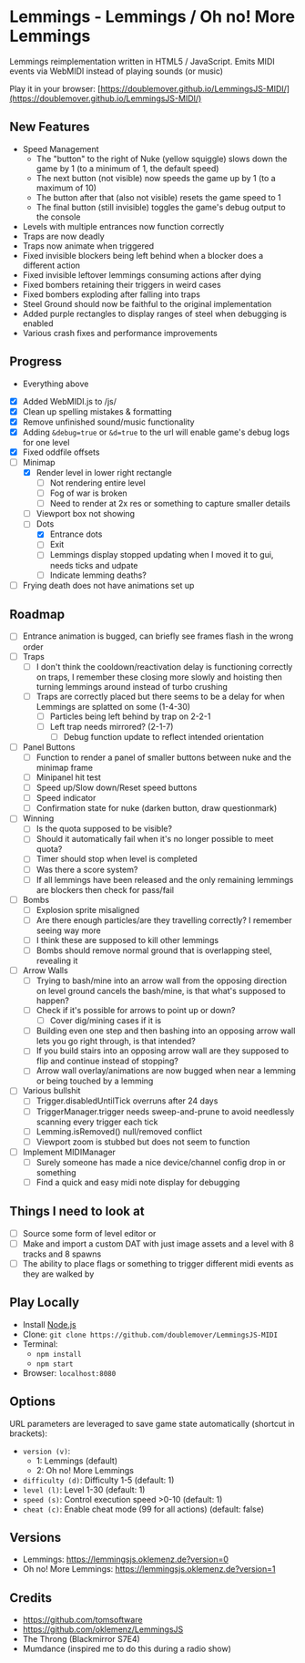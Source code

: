 # Lemmings - Lemmings / Oh no! More Lemmings

Lemmings reimplementation written in HTML5 / JavaScript. Emits MIDI events via WebMIDI instead of playing sounds (or music)

Play it in your browser: [https://doublemover.github.io/LemmingsJS-MIDI/](https://doublemover.github.io/LemmingsJS-MIDI/)

## New Features
  - Speed Management
    - The "button" to the right of Nuke (yellow squiggle) slows down the game by 1 (to a minimum of 1, the default speed)
    - The next button (not visible) now speeds the game up by 1 (to a maximum of 10)
    - The button after that (also not visible) resets the game speed to 1
    - The final button (still invisible) toggles the game's debug output to the console
  - Levels with multiple entrances now function correctly
  - Traps are now deadly
  - Traps now animate when triggered
  - Fixed invisible blockers being left behind when a blocker does a different action
  - Fixed invisible leftover lemmings consuming actions after dying
  - Fixed bombers retaining their triggers in weird cases
  - Fixed bombers exploding after falling into traps
  - Steel Ground should now be faithful to the original implementation
  - Added purple rectangles to display ranges of steel when debugging is enabled
  - Various crash fixes and performance improvements

## Progress
  - Everything above
  - [X] Added WebMIDI.js to /js/
  - [X] Clean up spelling mistakes & formatting
  - [X] Remove unfinished sound/music functionality
  - [X] Adding `&debug=true` or `&d=true` to the url will enable game's debug logs for one level
  - [X] Fixed oddfile offsets
  - [ ] Minimap
    - [X] Render level in lower right rectangle
      - [ ] Not rendering entire level
      - [ ] Fog of war is broken
      - [ ] Need to render at 2x res or something to capture smaller details
    - [ ] Viewport box not showing
    - [ ] Dots
      - [X] Entrance dots
      - [ ] Exit 
      - [ ] Lemmings display stopped updating when I moved it to gui, needs ticks and udpate
      - [ ] Indicate lemming deaths?
  - [ ] Frying death does not have animations set up

## Roadmap
- [ ] Entrance animation is bugged, can briefly see frames flash in the wrong order
- [ ] Traps
  - [ ] I don't think the cooldown/reactivation delay is functioning correctly on traps, I remember these closing more slowly and hoisting then turning lemmings around instead of turbo crushing
  - [ ] Traps are correctly placed but there seems to be a delay for when Lemmings are splatted on some (1-4-30)
    - [ ] Particles being left behind by trap on 2-2-1
    - [ ] Left trap needs mirrored? (2-1-7)
      - [ ] Debug function update to reflect intended orientation
- [ ] Panel Buttons
  - [ ] Function to render a panel of smaller buttons between nuke and the minimap frame
  - [ ] Minipanel hit test
  - [ ] Speed up/Slow down/Reset speed buttons
  - [ ] Speed indicator
  - [ ] Confirmation state for nuke (darken button, draw questionmark)
- [ ] Winning
  - [ ] Is the quota supposed to be visible?
  - [ ] Should it automatically fail when it's no longer possible to meet quota? 
  - [ ] Timer should stop when level is completed
  - [ ] Was there a score system?
  - [ ] If all lemmings have been released and the only remaining lemmings are blockers then check for pass/fail
- [ ] Bombs
  - [ ] Explosion sprite misaligned
  - [ ] Are there enough particles/are they travelling correctly? I remember seeing way more
  - [ ] I think these are supposed to kill other lemmings
  - [ ] Bombs should remove normal ground that is overlapping steel, revealing it
- [ ] Arrow Walls
  - [ ] Trying to bash/mine into an arrow wall from the opposing direction on level ground cancels the bash/mine, is that what's supposed to happen?
  - [ ] Check if it's possible for arrows to point up or down?
    - [ ] Cover dig/mining cases if it is
  - [ ] Building even one step and then bashing into an opposing arrow wall lets you go right through, is that intended?
  - [ ] If you build stairs into an opposing arrow wall are they supposed to flip and continue instead of stopping?
  - [ ] Arrow wall overlay/animations are now bugged when near a lemming or being touched by a lemming
- [ ] Various bullshit
  - [ ] Trigger.disabledUntilTick overruns after 24 days
  - [ ] TriggerManager.trigger needs sweep-and-prune to avoid needlessly scanning every trigger each tick
  - [ ] Lemming.isRemoved() null/removed conflict
  - [ ] Viewport zoom is stubbed but does not seem to function
- [ ] Implement MIDIManager
  - [ ] Surely someone has made a nice device/channel config drop in or something
  - [ ] Find a quick and easy midi note display for debugging 

## Things I need to look at
- [ ] Source some form of level editor
or 
- [ ] Make and import a custom DAT with just image assets and a level with 8 tracks and 8 spawns
- [ ] The ability to place flags or something to trigger different midi events as they are walked by

## Play Locally

- Install [Node.js](https://nodejs.org)
- Clone: `git clone https://github.com/doublemover/LemmingsJS-MIDI`
- Terminal:
  - `npm install`
  - `npm start`
- Browser: `localhost:8080`

## Options

URL parameters are leveraged to save game state automatically (shortcut in brackets):

- `version (v)`:
  - 1: Lemmings (default)
  - 2: Oh no! More Lemmings 
- `difficulty (d)`: Difficulty 1-5 (default: 1)
- `level (l)`: Level 1-30 (default: 1)
- `speed (s)`: Control execution speed >0-10 (default: 1)
- `cheat (c)`: Enable cheat mode (99 for all actions) (default: false)

## Versions

- Lemmings: https://lemmingsjs.oklemenz.de?version=0
- Oh no! More Lemmings: https://lemmingsjs.oklemenz.de?version=1

## Credits

- https://github.com/tomsoftware
- https://github.com/oklemenz/LemmingsJS
- The Throng (Blackmirror S7E4)
- Mumdance (inspired me to do this during a radio show) 
